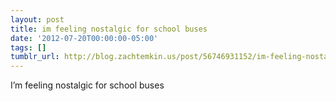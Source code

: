 ```yaml
---
layout: post
title: im feeling nostalgic for school buses
date: '2012-07-20T00:00:00-05:00'
tags: []
tumblr_url: http://blog.zachtemkin.us/post/56746931152/im-feeling-nostalgic-for-school-buses
---
```

I’m feeling nostalgic for school buses 
